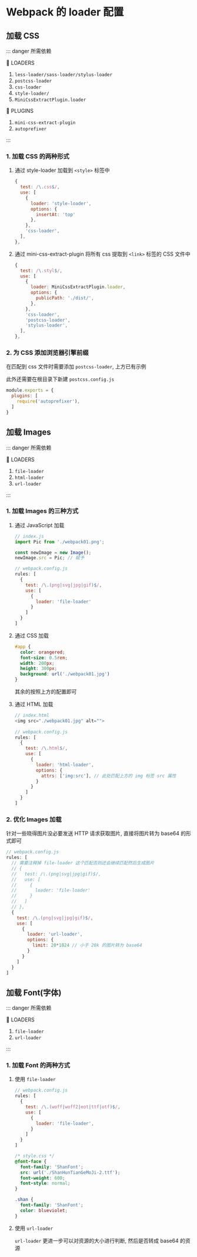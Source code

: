 # Webpack 的 loader 配置

## 加载 CSS

::: danger 所需依赖

:tada: LOADERS

1. `less-loader/sass-loader/stylus-loader`
2. `postcss-loader`
3. `css-loader`
4. `style-loader/`
5. `MiniCssExtractPlugin.loader`

:tada: PLUGINS

1. `mini-css-extract-plugin`
2. `autoprefixer`

:::

### 1. 加载 CSS 的两种形式

1. 通过 style-loader 加载到 `<style>` 标签中

   ```js
   {
     test: /\.css$/,
     use: [
       {
         loader: 'style-loader',
         options: {
           insertAt: 'top'
         },
       },
       'css-loader',
     ],
   },
   ```

2. 通过 mini-css-extract-plugin 将所有 css 提取到 `<link>` 标签的 CSS 文件中

   ```js
   {
     test: /\.styl$/,
     use: [
       {
         loader: MiniCssExtractPlugin.loader,
         options: {
           publicPath: './dist/',
         },
       },
       'css-loader',
       'postcss-loader',
       'stylus-loader',
     ],
   },
   ```

### 2. 为 CSS 添加浏览器引擎前缀

在匹配到 css 文件时需要添加 `postcss-loader`, 上方已有示例

此外还需要在根目录下新建 `postcss.config.js`

```js
module.exports = {
  plugins: [
    require('autoprefixer'),
  ]
}
```

## 加载 Images

::: danger 所需依赖

:tada: LOADERS

1. `file-loader`
2. `html-loader`
3. `url-loader`

:::

### 1. 加载 Images 的三种方式

1. 通过 JavaScript 加载

   ```js
   // index.js
   import Pic from './webpack01.png';
   
   const newImage = new Image();
   newImage.src = Pic; // 赋予
   
   // webpack.config.js
   rules: [
     {
       test: /\.(png|svg|jpg|gif)$/,
       use: [
         {
           loader: 'file-loader'
         }
       ]
     }
   ]
   ```

2. 通过 CSS 加载

   ```css
   #app {
     color: orangered;
     font-size: 0.5rem;
     width: 200px;
     height: 300px;
     background: url('./webpack01.jpg')
   }
   ```

   其余的按照上方的配置即可

3. 通过 HTML 加载

   ```js
   // index.html
   <img src="./webpack01.jpg" alt="">
     
   // webpack.config.js
   rules: [
     {
       test: /\.html$/,
       use: [
         {
           loader: 'html-loader',
           options: {
             attrs: ['img:src'], // 此处匹配上方的 img 标签 src 属性
           }
         }
       ]
     }
   ]
   ```

### 2. 优化 Images 加载

针对一些晓得图片没必要发送 HTTP 请求获取图片, 直接将图片转为 base64 的形式即可

```js
// webpack.config.js
rules: [
  // 需要注释掉 file-loader 这个匹配否则还会继续匹配然后生成图片
  // {
  //   test: /\.(png|svg|jpg|gif)$/,
  //   use: [
  //     {
  //       loader: 'file-loader'
  //     }
  //   ]
  // },
  {
    test: /\.(png|svg|jpg|gif)$/,
    use: [
      {
        loader: 'url-loader',
        options: {
          limit: 20*1024 // 小于 20k 的图片转为 base64 
        }
      }
    ]
  }
]
```

## 加载 Font(字体)

::: danger 所需依赖

:tada: LOADERS

1. `file-loader`
2. `url-loader`

:::

### 1. 加载 Font 的两种方式

1. 使用 `file-loader`

   ```js
   // webpack.config.js
   rules: [
     {
       test: /\.(woff|woff2|eot|ttf|otf)$/,
       use: [
         {
           loader: 'file-loader',
         }
       ]
     }
   ]
   ```

   ```css
   /* style.css */
   @font-face {
     font-family: 'ShanFont';
     src: url('./ShanHunTianGeMoJi-2.ttf');
     font-weight: 600;
     font-style: normal;
   }
   
   .shan {
     font-family: 'ShanFont';
     color: blueviolet;
   }
   ```

2. 使用 `url-loader`

   `url-loader` 更进一步可以对资源的大小进行判断, 然后是否转成 base64 的资源
